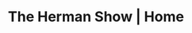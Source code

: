 ---
title: "The Herman Show | Home"
draft: false
stats:
  - number: "7+"
    title: "Years in Radio"
  - number: "100+"
    title: "Interviews"
  - number: "$600"
    title: "Raised for WLTL"
newsletter: "Get bi-monthly emails about what’s going on inside the Herman Radio Network, any events and the latest upcomingshows"
---